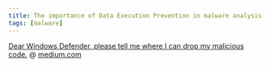 ```yaml
---
title: The importance of Data Execution Prevention in malware analysis
tags: [malware]
---
```


[Dear Windows Defender, please tell me where I can drop my malicious code.](https://medium.com/@simone.aonzo/dear-windows-defender-please-tell-me-where-i-can-drop-my-malicious-code-9c4f50f417a1) @ [medium.com](https://medium.com/@simone.aonzo)

